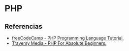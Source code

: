# PHP

## Referencias

* [freeCodeCamp - PHP Programming Language Tutorial.](https://youtu.be/OK_JCtrrv-c?si=QUs8IjfxcqDl3y54)
* [Traversy Media - PHP For Absolute Beginners.](https://youtu.be/2eebptXfEvw?si=gFS7T2s0uqfXyiTL)
